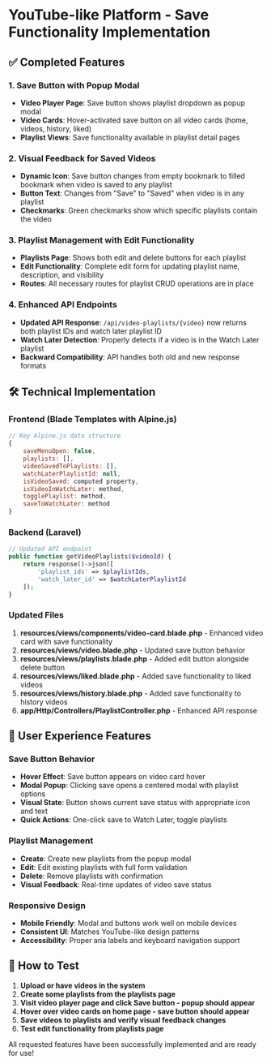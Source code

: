 # YouTube-like Platform - Save Functionality Implementation

## ✅ Completed Features

### 1. Save Button with Popup Modal
- **Video Player Page**: Save button shows playlist dropdown as popup modal
- **Video Cards**: Hover-activated save button on all video cards (home, videos, history, liked)
- **Playlist Views**: Save functionality available in playlist detail pages

### 2. Visual Feedback for Saved Videos
- **Dynamic Icon**: Save button changes from empty bookmark to filled bookmark when video is saved to any playlist
- **Button Text**: Changes from "Save" to "Saved" when video is in any playlist
- **Checkmarks**: Green checkmarks show which specific playlists contain the video

### 3. Playlist Management with Edit Functionality
- **Playlists Page**: Shows both edit and delete buttons for each playlist
- **Edit Functionality**: Complete edit form for updating playlist name, description, and visibility
- **Routes**: All necessary routes for playlist CRUD operations are in place

### 4. Enhanced API Endpoints
- **Updated API Response**: `/api/video-playlists/{video}` now returns both playlist IDs and watch later playlist ID
- **Watch Later Detection**: Properly detects if a video is in the Watch Later playlist
- **Backward Compatibility**: API handles both old and new response formats

## 🛠️ Technical Implementation

### Frontend (Blade Templates with Alpine.js)
```javascript
// Key Alpine.js data structure
{
    saveMenuOpen: false,
    playlists: [],
    videoSavedToPlaylists: [],
    watchLaterPlaylistId: null,
    isVideoSaved: computed property,
    isVideoInWatchLater: method,
    togglePlaylist: method,
    saveToWatchLater: method
}
```

### Backend (Laravel)
```php
// Updated API endpoint
public function getVideoPlaylists($videoId) {
    return response()->json([
        'playlist_ids' => $playlistIds,
        'watch_later_id' => $watchLaterPlaylistId
    ]);
}
```

### Updated Files
1. **resources/views/components/video-card.blade.php** - Enhanced video card with save functionality
2. **resources/views/video.blade.php** - Updated save button behavior
3. **resources/views/playlists.blade.php** - Added edit button alongside delete button
4. **resources/views/liked.blade.php** - Added save functionality to liked videos
5. **resources/views/history.blade.php** - Added save functionality to history videos
6. **app/Http/Controllers/PlaylistController.php** - Enhanced API response

## 🎯 User Experience Features

### Save Button Behavior
- **Hover Effect**: Save button appears on video card hover
- **Modal Popup**: Clicking save opens a centered modal with playlist options
- **Visual State**: Button shows current save status with appropriate icon and text
- **Quick Actions**: One-click save to Watch Later, toggle playlists

### Playlist Management
- **Create**: Create new playlists from the popup modal
- **Edit**: Edit existing playlists with full form validation
- **Delete**: Remove playlists with confirmation
- **Visual Feedback**: Real-time updates of video save status

### Responsive Design
- **Mobile Friendly**: Modal and buttons work well on mobile devices
- **Consistent UI**: Matches YouTube-like design patterns
- **Accessibility**: Proper aria labels and keyboard navigation support

## 🚀 How to Test

1. **Upload or have videos in the system**
2. **Create some playlists from the playlists page**
3. **Visit video player page and click Save button - popup should appear**
4. **Hover over video cards on home page - save button should appear**
5. **Save videos to playlists and verify visual feedback changes**
6. **Test edit functionality from playlists page**

All requested features have been successfully implemented and are ready for use!
